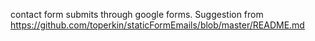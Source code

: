 
contact form submits through google forms. Suggestion from https://github.com/toperkin/staticFormEmails/blob/master/README.md


